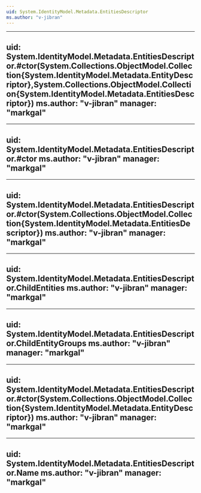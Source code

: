 ```yaml
---
uid: System.IdentityModel.Metadata.EntitiesDescriptor
ms.author: "v-jibran"
---
```


---
uid: System.IdentityModel.Metadata.EntitiesDescriptor.#ctor(System.Collections.ObjectModel.Collection{System.IdentityModel.Metadata.EntityDescriptor},System.Collections.ObjectModel.Collection{System.IdentityModel.Metadata.EntitiesDescriptor})
ms.author: "v-jibran"
manager: "markgal"
---

---
uid: System.IdentityModel.Metadata.EntitiesDescriptor.#ctor
ms.author: "v-jibran"
manager: "markgal"
---

---
uid: System.IdentityModel.Metadata.EntitiesDescriptor.#ctor(System.Collections.ObjectModel.Collection{System.IdentityModel.Metadata.EntitiesDescriptor})
ms.author: "v-jibran"
manager: "markgal"
---

---
uid: System.IdentityModel.Metadata.EntitiesDescriptor.ChildEntities
ms.author: "v-jibran"
manager: "markgal"
---

---
uid: System.IdentityModel.Metadata.EntitiesDescriptor.ChildEntityGroups
ms.author: "v-jibran"
manager: "markgal"
---

---
uid: System.IdentityModel.Metadata.EntitiesDescriptor.#ctor(System.Collections.ObjectModel.Collection{System.IdentityModel.Metadata.EntityDescriptor})
ms.author: "v-jibran"
manager: "markgal"
---

---
uid: System.IdentityModel.Metadata.EntitiesDescriptor.Name
ms.author: "v-jibran"
manager: "markgal"
---
